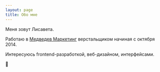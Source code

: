 ```yaml
---
layout: page
title: Обо мне
---
```


Меня зовут Лисавета.

Работаю в [Медведев Маркетинг] верстальщиком начиная с октября 2014. 

Интересуюсь frontend-разработкой, веб-дизайном, интерфейсами.

🐼

[Медведев Маркетинг]:http://medvedevmarketing.ru
